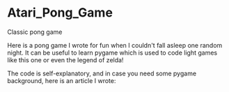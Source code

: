 # Atari_Pong_Game
Classic pong game

Here is a pong game I wrote for fun when I couldn't fall asleep one random night.
It can be useful to learn pygame which is used to code light games like this one or even the legend of zelda!

The code is self-explanatory, and in case you need some pygame background, here is an article I wrote: 
